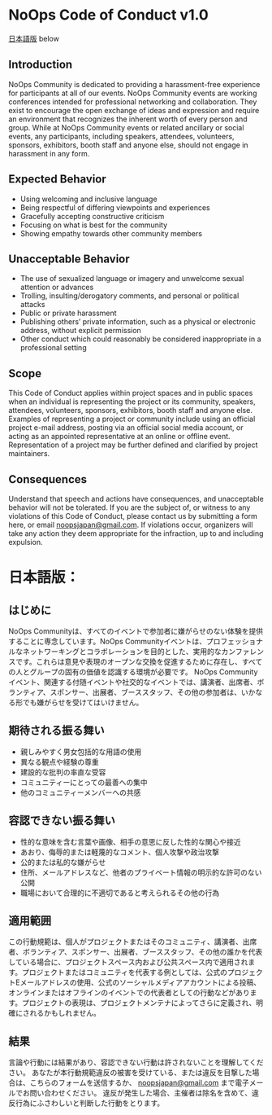 # NoOps Code of Conduct v1.0 #

[日本語版](#日本語版) below

## Introduction
NoOps Community is dedicated to providing a harassment-free experience for participants at all of our events. NoOps Community events are working conferences intended for professional networking and collaboration. They exist to encourage the open exchange of ideas and expression and require an environment that recognizes the inherent worth of every person and group. While at NoOps Community events or related ancillary or social events, any participants, including speakers, attendees, volunteers, sponsors, exhibitors, booth staff and anyone else, should not engage in harassment in any form.

## Expected Behavior
- Using welcoming and inclusive language
- Being respectful of differing viewpoints and experiences
- Gracefully accepting constructive criticism
- Focusing on what is best for the community
- Showing empathy towards other community members

## Unacceptable Behavior
- The use of sexualized language or imagery and unwelcome sexual attention or advances
- Trolling, insulting/derogatory comments, and personal or political attacks
- Public or private harassment
- Publishing others’ private information, such as a physical or electronic address, without explicit permission
- Other conduct which could reasonably be considered inappropriate in a professional setting

## Scope
This Code of Conduct applies within project spaces and in public spaces when an individual is representing the project or its community, speakers, attendees, volunteers, sponsors, exhibitors, booth staff and anyone else. Examples of representing a project or community include using an official project e-mail address, posting via an official social media account, or acting as an appointed representative at an online or offline event. Representation of a project may be further defined and clarified by project maintainers.

## Consequences
Understand that speech and actions have consequences, and unacceptable behavior will not be tolerated.
If you are the subject of, or witness to any violations of this Code of Conduct, please contact us by submitting a form here, or email noopsjapan@gmail.com.
If violations occur, organizers will take any action they deem appropriate for the infraction, up to and including expulsion.

# 日本語版：

## はじめに
NoOps Communityは、すべてのイベントで参加者に嫌がらせのない体験を提供することに専念しています。NoOps Communityイベントは、プロフェッショナルなネットワーキングとコラボレーションを目的とした、実用的なカンファレンスです。これらは意見や表現のオープンな交換を促進するために存在し、すべての人とグループの固有の価値を認識する環境が必要です。 NoOps Communityイベント、関連する付随イベントや社交的なイベントでは、講演者、出席者、ボランティア、スポンサー、出展者、ブーススタッフ、その他の参加者は、いかなる形でも嫌がらせを受けてはいけません。

## 期待される振る舞い
- 親しみやすく男女包括的な用語の使用
- 異なる観点や経験の尊重
- 建設的な批判の率直な受容
- コミュニティーにとっての最善への集中
- 他のコミュニティーメンバーへの共感

## 容認できない振る舞い
- 性的な意味を含む言葉や画像、相手の意思に反した性的な関心や接近
- あおり、侮辱的または軽蔑的なコメント、個人攻撃や政治攻撃
- 公的または私的な嫌がらせ
- 住所、メールアドレスなど、他者のプライベート情報の明示的な許可のない公開
- 職場において合理的に不適切であると考えられるその他の行為

## 適用範囲
この行動規範は、個人がプロジェクトまたはそのコミュニティ、講演者、出席者、ボランティア、スポンサー、出展者、ブーススタッフ、その他の誰かを代表している場合に、プロジェクトスペース内および公共スペース内で適用されます。プロジェクトまたはコミュニティを代表する例としては、公式のプロジェクトEメールアドレスの使用、公式のソーシャルメディアアカウントによる投稿、オンラインまたはオフラインのイベントでの代表者としての行動などがあります。プロジェクトの表現は、プロジェクトメンテナによってさらに定義され、明確にされるかもしれません。

## 結果
言論や行動には結果があり、容認できない行動は許されないことを理解してください。
あなたが本行動規範違反の被害を受けている、または違反を目撃した場合は、こちらのフォームを送信するか、 noopsjapan@gmail.com まで電子メールでお問い合わせください。
違反が発生した場合、主催者は除名を含めて、違反行為にふさわしいと判断した行動をとります。
